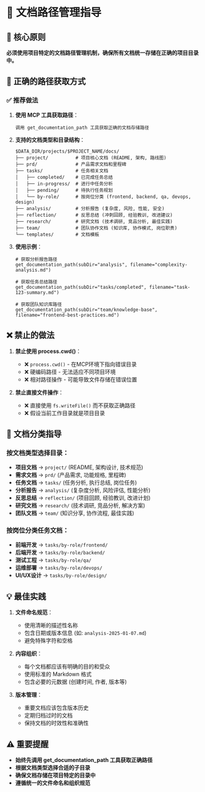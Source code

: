 # 📁 文档路径管理指导

## 🎯 核心原则

**必须使用项目特定的文档路径管理机制，确保所有文档统一存储在正确的项目目录中。**

## 🔧 正确的路径获取方式

### ✅ 推荐做法

1. **使用 MCP 工具获取路径**：
   ```
   调用 get_documentation_path 工具获取正确的文档存储路径
   ```

2. **支持的文档类型和目录结构**：
   ```
   $DATA_DIR/projects/$PROJECT_NAME/docs/
   ├── project/          # 项目核心文档 (README, 架构, 路线图)
   ├── prd/              # 产品需求文档和里程碑
   ├── tasks/            # 任务相关文档
   │   ├── completed/    # 已完成任务总结
   │   ├── in-progress/  # 进行中任务分析
   │   ├── pending/      # 待执行任务规划
   │   └── by-role/      # 按岗位分类 (frontend, backend, qa, devops, design)
   ├── analysis/         # 分析报告 (复杂度, 风险, 性能, 安全)
   ├── reflection/       # 反思总结 (冲刺回顾, 经验教训, 改进建议)
   ├── research/         # 研究文档 (技术调研, 竞品分析, 最佳实践)
   ├── team/             # 团队协作文档 (知识库, 协作模式, 岗位职责)
   └── templates/        # 文档模板
   ```

3. **使用示例**：
   ```
   # 获取分析报告路径
   get_documentation_path(subDir="analysis", filename="complexity-analysis.md")
   
   # 获取任务总结路径
   get_documentation_path(subDir="tasks/completed", filename="task-123-summary.md")
   
   # 获取团队知识库路径
   get_documentation_path(subDir="team/knowledge-base", filename="frontend-best-practices.md")
   ```

## ❌ 禁止的做法

1. **禁止使用 process.cwd()**：
   - ❌ `process.cwd()` - 在MCP环境下指向错误目录
   - ❌ 硬编码路径 - 无法适应不同项目环境
   - ❌ 相对路径操作 - 可能导致文件存储在错误位置

2. **禁止直接文件操作**：
   - ❌ 直接使用 `fs.writeFile()` 而不获取正确路径
   - ❌ 假设当前工作目录就是项目目录

## 🎯 文档分类指导

### 按文档类型选择目录：

- **项目文档** → `project/` (README, 架构设计, 技术规范)
- **需求文档** → `prd/` (产品需求, 功能规格, 里程碑)
- **任务文档** → `tasks/` (任务分析, 执行总结, 岗位任务)
- **分析报告** → `analysis/` (复杂度分析, 风险评估, 性能分析)
- **反思总结** → `reflection/` (项目回顾, 经验教训, 改进计划)
- **研究文档** → `research/` (技术调研, 竞品分析, 解决方案)
- **团队文档** → `team/` (知识分享, 协作流程, 最佳实践)

### 按岗位分类任务文档：

- **前端开发** → `tasks/by-role/frontend/`
- **后端开发** → `tasks/by-role/backend/`
- **测试工程** → `tasks/by-role/qa/`
- **运维部署** → `tasks/by-role/devops/`
- **UI/UX设计** → `tasks/by-role/design/`

## 💡 最佳实践

1. **文件命名规范**：
   - 使用清晰的描述性名称
   - 包含日期或版本信息 (如: `analysis-2025-01-07.md`)
   - 避免特殊字符和空格

2. **内容组织**：
   - 每个文档都应该有明确的目的和受众
   - 使用标准的 Markdown 格式
   - 包含必要的元数据 (创建时间, 作者, 版本等)

3. **版本管理**：
   - 重要文档应该包含版本历史
   - 定期归档过时的文档
   - 保持文档的时效性和准确性

## ⚠️ 重要提醒

- **始终先调用 get_documentation_path 工具获取正确路径**
- **根据文档类型选择合适的子目录**
- **确保文档存储在项目特定的目录中**
- **遵循统一的文件命名和组织规范**
